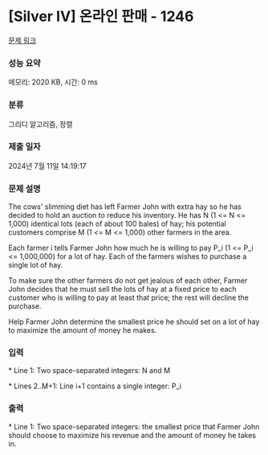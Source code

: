 # [Silver IV] 온라인 판매 - 1246 

[문제 링크](https://www.acmicpc.net/problem/1246) 

### 성능 요약

메모리: 2020 KB, 시간: 0 ms

### 분류

그리디 알고리즘, 정렬

### 제출 일자

2024년 7월 11일 14:19:17

### 문제 설명

<p>The cows' slimming diet has left Farmer John with extra hay so he has decided to hold an auction to reduce his inventory. He has N (1 <= N <= 1,000) identical lots (each of about 100 bales) of hay; his potential customers comprise M (1 <= M <= 1,000) other farmers in the area.</p>

<p>Each farmer i tells Farmer John how much he is willing to pay P_i (1 <= P_i <= 1,000,000) for a lot of hay. Each of the farmers wishes to purchase a single lot of hay.</p>

<p>To make sure the other farmers do not get jealous of each other, Farmer John decides that he must sell the lots of hay at a fixed price to each customer who is willing to pay at least that price; the rest will decline the purchase.</p>

<p>Help Farmer John determine the smallest price he should set on a lot of hay to maximize the amount of money he makes.</p>

### 입력 

 <p>* Line 1: Two space-separated integers: N and M</p>

<p>* Lines 2..M+1: Line i+1 contains a single integer: P_i</p>

### 출력 

 <p>* Line 1: Two space-separated integers: the smallest price that Farmer John should choose to maximize his revenue and the amount of money he takes in.</p>

<p> </p>

